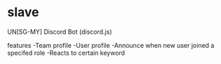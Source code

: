 # slave
UN[SG-MY] Discord Bot (discord.js)

features
-Team profile
-User profile
-Announce when new user joined a specifed role
-Reacts to certain keyword
